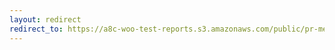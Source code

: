 ```yaml
---
layout: redirect
redirect_to: https://a8c-woo-test-reports.s3.amazonaws.com/public/pr-merge/39912/e2e/index.html
---
```

